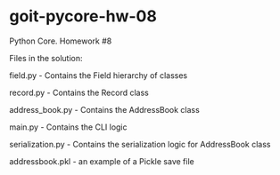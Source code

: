 # goit-pycore-hw-08
Python Core. Homework #8

Files in the solution:

field.py - Contains the Field hierarchy of classes

record.py - Contains the Record class

address_book.py - Contains the AddressBook class

main.py - Contains the CLI logic

serialization.py - Contains the serialization logic for AddressBook class

addressbook.pkl - an example of a Pickle save file
